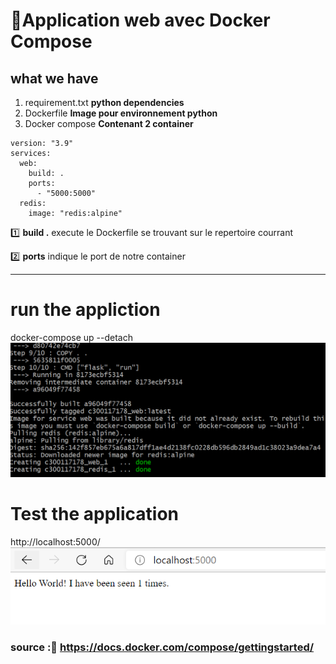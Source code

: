 # :rocket:Application web avec Docker Compose
## what we have
1. requirement.txt **python dependencies** 
2. Dockerfile **Image pour environnement python**
3. Docker compose **Contenant 2 container**

```
version: "3.9"
services:
  web:
    build: .
    ports:
      - "5000:5000"
  redis:
    image: "redis:alpine"
```

:one: **build .** execute le Dockerfile se trouvant sur le repertoire courrant

:two: **ports** indique le port de notre container

-----------------------------------

# run the appliction
docker-compose up --detach
![compose1](compose1.PNG)



# Test the application
http://localhost:5000/
![compose2](compose2.PNG)


### source :📌 https://docs.docker.com/compose/gettingstarted/
